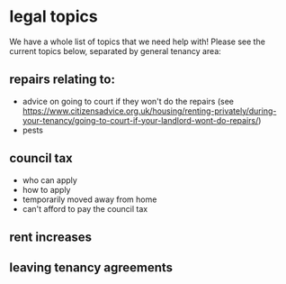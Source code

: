 # legal topics

We have a whole list of topics that we need help with! Please see the current topics below, separated by general tenancy area:

## repairs relating to: 
 - advice on going to court if they won't do the repairs (see https://www.citizensadvice.org.uk/housing/renting-privately/during-your-tenancy/going-to-court-if-your-landlord-wont-do-repairs/)
 - pests
 
## council tax 
- who can apply
- how to apply
- temporarily moved away from home 
- can't afford to pay the council tax

## rent increases 

## leaving tenancy agreements
